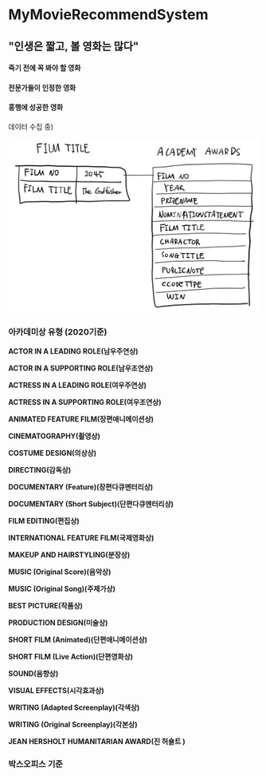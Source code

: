 # MyMovieRecommendSystem



## "인생은 짧고, 볼 영화는 많다"



#### 죽기 전에 꼭 봐야 할 영화

#### 전문가들이 인정한 영화

#### 흥행에 성공한 영화



데이터 수집 중)

![image-20210514151926799](README.assets/image-20210514151926799.png)



### 아카데미상 유형 (2020기준)

**ACTOR IN A LEADING ROLE(남우주연상)**

**ACTOR IN A SUPPORTING ROLE(남우조연상)**

**ACTRESS IN A LEADING ROLE(여우주연상)**

**ACTRESS IN A SUPPORTING ROLE(여우조연상)**

**ANIMATED FEATURE FILM(장편애니메이션상)**

**CINEMATOGRAPHY(촬영상)**

**COSTUME DESIGN(의상상)**

**DIRECTING(감독상)**

**DOCUMENTARY (Feature)(장편다큐멘터리상)**

**DOCUMENTARY (Short Subject)(단편다큐멘터리상)**

**FILM EDITING(편집상)**

**INTERNATIONAL FEATURE FILM(국제영화상)**

**MAKEUP AND HAIRSTYLING(분장상)**

**MUSIC (Original Score)(음악상)**

**MUSIC (Original Song)(주제가상)**

**BEST PICTURE(작품상)**

**PRODUCTION DESIGN(미술상)**

**SHORT FILM (Animated)(단편애니메이션상)**

**SHORT FILM (Live Action)(단편영화상)**

**SOUND(음향상)**

**VISUAL EFFECTS(시각효과상)**

**WRITING (Adapted Screenplay)(각색상)**

**WRITING (Original Screenplay)(각본상)**

**JEAN HERSHOLT HUMANITARIAN AWARD(진 허숄트 )**



### 박스오피스 기준



































































